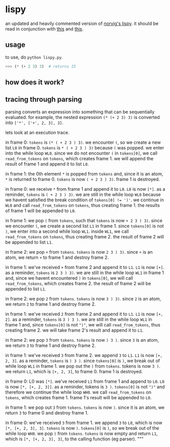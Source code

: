 # lispy
an updated and heavily commented version of [norvig's lispy](http://norvig.com/lispy.html). it should be read in conjunction with [this](http://pythonpracticeprojects.com/lisp.html) and [this](http://www.michaelnielsen.org/ddi/lisp-as-the-maxwells-equations-of-software/).

## usage
to use, do `python lispy.py`.
```python
>>> (* (+ 2 3) 3)  # returns 15
```

## how does it work?
## tracing through parsing
parsing converts an expression into something that can be sequentially evaluated. for example, the nested expression `(* (+ 2 3) 3)` is converted into `['*', ['+', 2, 3], 3]`.

lets look at an execution trace.

in frame 0: `tokens` is `(* ( + 2 3 ) 3)`. we encounter `(`, so we create a new list `L0` in frame 0. `tokens` is `* ( + 2 3 ) 3)` because `(` was popped. we enter into the while loop `WL0`. since we do not encounter `(` in `tokens[0]`, we call `read_from_tokens` on `tokens`, which creates frame 1. we will append the result of frame 1 and append it to list `L0`.

in frame 1: the 0th element `*` is popped from `tokens` and, since it is an atom, `*` is returned to frame 0. `tokens` is now `( + 2 3 ) 3)`. frame 1 is destroyed. 

in frame 0: we receive `*` from frame 1 and append it to `L0`. `L0` is now `[*]`. as a reminder, `tokens` is `( + 2 3 ) 3)`. we are still in the while loop `WL0` because we havent satisfied the break condition of `tokens[0] != ')'`. we continue in `WL0` and call `read_from_tokens` on `tokens`, thus creating frame 1. the results of frame 1 will be appended to `L0`. 

in frame 1: we pop `(` from `tokens`, such that `tokens` is now `+ 2 3 ) 3)`. since we encounter `(`, we create a second list `L1` in frame 1. since `tokens[0]` is not `)`, we enter into a second while loop `WL1`. inside `WL1`, we call `read_from_tokens` on `tokens`, thus creating frame 2. the result of frame 2 will be appended to list `L1`.

in frame 2: we pop `+` from `tokens`. `tokens` is now `2 3 ) 3)`. since `+` is an atom, we return `+` to frame 1 and destroy frame 2.

in frame 1: we've received `+` from frame 2 and append it to `L1`. `L1` is now `[+]`. as a reminder, `tokens` is `2 3 ) 3)`. we are still in the while loop `WL1` in frame 1 and, since we havent encountered `)` in `tokens[0]`, we will call `read_from_tokens`, which creates frame 2. the result of frame 2 will be appended to list `L1`.

in frame 2: we pop `2` from `tokens`. `tokens` is now `3 ) 3)`. since `2` is an atom, we return `2` to frame 1 and destroy frame 2. 

in frame 1: we've received `2` from frame 2 and append it to `L1`. `L1` is now `[+, 2]`. as a reminder, `tokens` is `3 ) 3 )`. we are still in the while loop `WL1` in frame 1 and, since `tokens[0]` is not `")"`, we will call `read_from_tokens`, thus creating frame 2. we will take frame 2's result and append it to `L1`.

in frame 2: we pop `3` from `tokens`. `tokens` is now `) 3 )`. since `3` is an atom, we return `3` to frame 1 and destroy frame 2.

in frame 1: we've received `3` from frame 2. we append `3` to `L1`. `L1` is now `[+, 2, 3]`. as a reminder, `tokens` is `) 3 )`. since `tokens[0]` is `)`, we break out of while loop `WL1` in frame 1. we pop out the `)` from `tokens`. tokens is now `3 )`. we return `L1`, which is `[+, 2, 3]`, to frame 0. frame 1 is destroyed.

in frame 0: L0 was `[*]`. we've received `L1` from frame 1 and append to `L0`.  `L0` is now `[*, [+, 2, 3]]`. as a reminder, tokens is `3 )`. `tokens[0]` is not `")"` and therefore we continue the while loop `WH0`. we call `read_from_tokens` on `tokens`, which creates frame 1. frame 1's result will be appended to `L0`.

in frame 1: we pop out `3` from `tokens`. `tokens` is now `)`. since it is an atom, we return `3` to frame 0 and destroy frame 1.

in frame 0: we've received `3` from frame 1. we append `3` to `L0`, which is now `[*, [+, 2, 3], 3]`. `tokens` is now `)`. `tokens[0]` is `)`, so we break out of the while loop `WH0`. we pop `)` from `tokens`. `tokens` is now empty and return `L1`, which is `[*, [+, 2, 3], 3]`, to the calling function (eg parser). 
"""